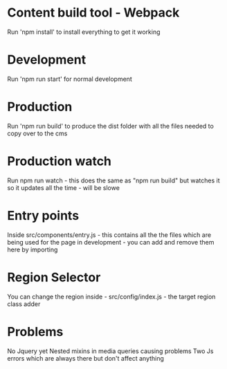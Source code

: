# Content build tool - Webpack
Run 'npm install' to install everything to get it working

# Development
Run 'npm run start' for normal development

# Production
Run 'npm run build' to produce the dist folder with all the files needed to copy over to the cms

# Production watch
Run npm run watch - this does the same as "npm run build" but watches it so it updates all the time - will be slowe


# Entry points
Inside src/components/entry.js - this contains all the the files which are being used for the page in development - you can add and remove them here by importing


# Region Selector 
You can change the region inside - src/config/index.js - the target region class adder


# Problems
No Jquery yet
Nested mixins in media queries causing problems
Two Js errors which are always there but don't affect anything


